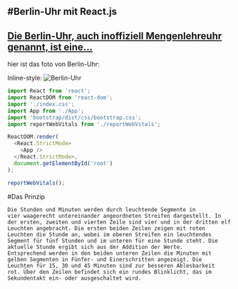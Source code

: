 #Berlin-Uhr mit React.js
---
[Die Berlin-Uhr, auch inoffiziell Mengenlehreuhr genannt, ist eine...](https://de.wikipedia.org/wiki/Berlin-Uhr)
---
hier ist das foto von Berlin-Uhr:

Inline-style: 
![Berlin-Uhr](https://www.google.com/search?q=(https://de.wikipedia.org/wiki/Berlin-Uhr)&client=firefox-b-d&sxsrf=ALeKk00JM_Omae04lyefroML5SOQ0tTw-g:1622140539255&source=lnms&tbm=isch&sa=X&ved=2ahUKEwivmvi0wOrwAhWhgP0HHU_WAvAQ_AUoA3oECAEQBQ&biw=1536&bih=750#imgrc=f8enen7EvekakM "Berlin-Uhr")

```javascript
import React from 'react';
import ReactDOM from 'react-dom';
import './index.css';
import App from './App';
import 'bootstrap/dist/css/bootstrap.css';
import reportWebVitals from './reportWebVitals';

ReactDOM.render(
  <React.StrictMode>
    <App />
  </React.StrictMode>,
  document.getElementById('root')
);

reportWebVitals();

```
#Das Prinzip
```Die Anzeige der Zeit erfolgt in einem Stellenwertsystem zur Basis 5.
Die Stunden und Minuten werden durch leuchtende Segmente in
vier waagerecht untereinander angeordneten Streifen dargestellt. In
der ersten, zweiten und vierten Zeile sind vier und in der dritten elf
Leuchten angebracht. Die ersten beiden Zeilen zeigen mit roten
Leuchten die Stunde an, wobei im oberen Streifen ein leuchtendes
Segment für fünf Stunden und im unteren für eine Stunde steht. Die
aktuelle Stunde ergibt sich aus der Addition der Werte.
Entsprechend werden in den beiden unteren Zeilen die Minuten mit
gelben Segmenten in Fünfer- und Einerschritten angezeigt. Die
Leuchten für 15, 30 und 45 Minuten sind zur besseren Ablesbarkeit
rot. Über den Zeilen befindet sich ein rundes Blinklicht, das im
Sekundentakt ein- oder ausgeschaltet wird.
```



